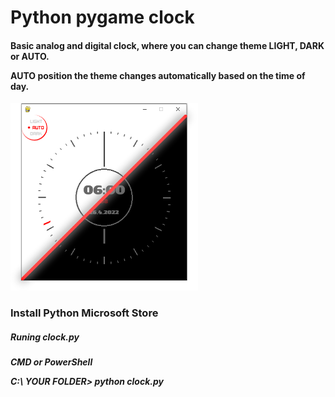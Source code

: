 <h1> Python pygame clock </h1>


<h4> Basic analog and digital clock, where you can change theme LIGHT, DARK or AUTO.
 
  
  AUTO position the theme changes automatically based on the time of day. </h4>
  
<img src="https://github.com/gitjona/pythonClock/blob/main/Img/Snap_auto.PNG" width="300" height="300">


<h3> Install Python Microsoft Store </h3>

<h5> Runing clock.py <h5>
  CMD or PowerShell
  
  C:\ YOUR FOLDER\> python clock.py
  
